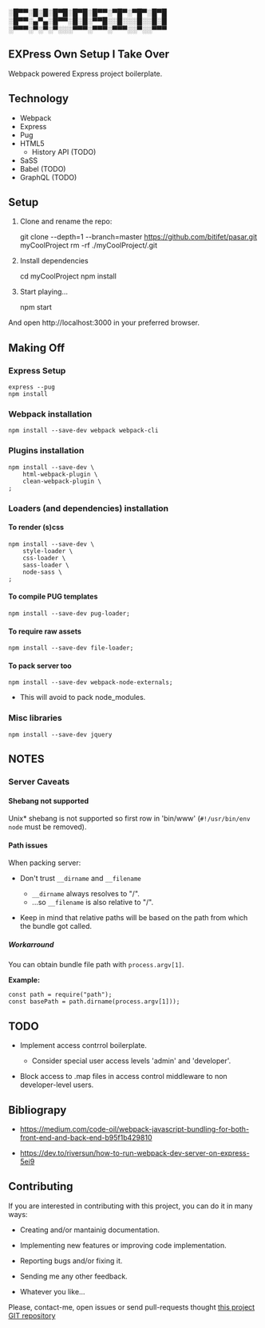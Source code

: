 
░█▀▀░█░█░█▀█░█▀█░█▀▀░▀█▀░▀█▀░█▀█
░█▀▀░▄▀▄░█▀▀░█░█░▀▀█░░█░░░█░░█░█
░▀▀▀░▀░▀░▀░░░▀▀▀░▀▀▀░▀▀▀░░▀░░▀▀▀

EXPress Own Setup I Take Over
-----------------------------

Webpack powered Express project boilerplate.


Technology
----------

  * Webpack
  * Express
  * Pug
  * HTML5
    - History API (TODO)
  * SaSS
  * Babel (TODO)
  * GraphQL (TODO)


Setup
-----

1. Clone and rename the repo:

    git clone --depth=1 --branch=master https://github.com/bitifet/pasar.git myCoolProject
    rm -rf ./myCoolProject/.git

2. Install dependencies

    cd myCoolProject
    npm install

3. Start playing...

    npm start

And open http://localhost:3000 in your preferred browser.


Making Off
----------

### Express Setup

    express --pug
    npm install


### Webpack installation

    npm install --save-dev webpack webpack-cli


### Plugins installation

    npm install --save-dev \
        html-webpack-plugin \
        clean-webpack-plugin \
    ;


### Loaders (and dependencies) installation


#### To render (s)css

    npm install --save-dev \
        style-loader \
        css-loader \
        sass-loader \
        node-sass \
    ;


#### To compile PUG templates

    npm install --save-dev pug-loader;


#### To require raw assets

    npm install --save-dev file-loader;


#### To pack server too

    npm install --save-dev webpack-node-externals;

  * This will avoid to pack node_modules.


### Misc libraries

    npm install --save-dev jquery


NOTES
-----

### Server Caveats

#### Shebang not supported

Unix* shebang is not supported so first row in 'bin/www'
(``#!/usr/bin/env node`` must be removed).


#### Path issues

When packing server:

  * Don't trust ``__dirname`` and ``__filename``
    - ``__dirname`` always resolves to "/".
    - ...so ``__filename`` is also relative to "/".

  * Keep in mind that relative paths will be based on the path from which the
    bundle got called.


##### Workarround

You can obtain bundle file path with ``process.argv[1]``.

**Example:**

    const path = require("path");
    const basePath = path.dirname(process.argv[1]));


TODO
----

  * Implement access contrrol boilerplate.
    - Consider special user access levels 'admin' and 'developer'.

  * Block access to .map files in access control middleware to non
    developer-level users.


Bibliograpy
-----------

  * https://medium.com/code-oil/webpack-javascript-bundling-for-both-front-end-and-back-end-b95f1b429810

  * https://dev.to/riversun/how-to-run-webpack-dev-server-on-express-5ei9


Contributing
------------

If you are interested in contributing with this project, you can do it in many
ways:

  * Creating and/or mantainig documentation.

  * Implementing new features or improving code implementation.

  * Reporting bugs and/or fixing it.

  * Sending me any other feedback.

  * Whatever you like...

Please, contact-me, open issues or send pull-requests thought [this project GIT
repository](https://github.com/bitifet/exposito)

